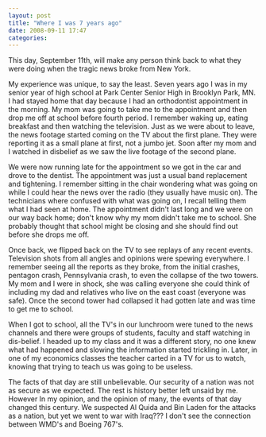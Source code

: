 ```yaml
---
layout: post
title: "Where I was 7 years ago"
date: 2008-09-11 17:47
categories:
---
```


This day, September 11th, will make any person think back to what they were doing when the tragic news broke from New York.

My experience was unique, to say the least. Seven years ago I was in my senior year of high school at Park Center Senior High in Brooklyn Park, MN. I had stayed home that day because I had an orthodontist appointment in the morning.  My mom was going to take me to the appointment and then drop me off at school before fourth period. I remember waking up, eating breakfast and then watching the television.  Just as we were about to leave, the news footage started coming on the TV about the first plane.  They were reporting it as a small plane at first, not a jumbo jet.  Soon after my mom and I watched in disbelief as we saw the live footage of the second plane.

We were now running late for the appointment so we got in the car and drove to the dentist. The appointment was just a usual band replacement and tightening.  I remember sitting in the chair wondering what was going on while I could hear the news over the radio (they usually have music on).  The technicians where confused with what was going on, I recall telling them what I had seen at home.  The appointment didn't last long and we were on our way back home; don't know why my mom didn't take me to school.  She probably thought that school might be closing and she should find out before she drops me off.

Once back, we flipped back on the TV to see replays of any recent events.  Television shots from all angles and opinions were spewing everywhere.  I remember seeing all the reports as they broke, from the initial crashes, pentagon crash, Pennsylvania crash, to even the collapse of the two towers.  My mom and I were in shock, she was calling everyone she could think of  including my dad and relatives who live on the east coast (everyone was safe).  Once the second tower had collapsed it had gotten late and was time to get me to school.

When I got to school, all the TV's in our lunchroom were tuned to the news channels and there were groups of students, faculty and staff watching in dis-belief.  I headed up to my class and it was a different story, no one knew what had happened and slowing the information started trickling in.  Later, in one of my economics classes the teacher carted in a TV for us to watch, knowing that trying to teach us was going to be useless.

The facts of that day are still unbelievable.  Our security of a nation was not as secure as we expected.  The rest is history better left unsaid by me.  However In my opinion, and the opinion of many, the events of that day changed this century.  We suspected Al Quida and Bin Laden for the attacks as a nation, but yet we went to war with Iraq???  I don't see the connection between WMD's and Boeing 767's.
